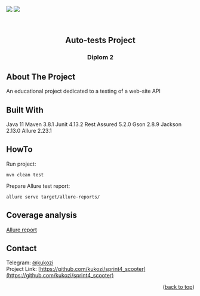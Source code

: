 <!-- PROJECT SHIELDS -->
[![][GitHub-shield]][GitHub-url]
[![][Java-shield]][Java-url]

<!-- PROJECT LOGO -->
<br />
<div align="center">

<h2 align="center">Auto-tests Project</h2>
<h3 align="center">Diplom 2</h2>
</div>


<!-- ABOUT THE PROJECT -->
## About The Project
An educational project dedicated to a testing of a web-site API

## Built With
Java 11
Maven 3.8.1
Junit 4.13.2
Rest Assured 5.2.0
Gson 2.8.9
Jackson 2.13.0
Allure 2.23.1

## HowTo
Run project:
```shell
mvn clean test
```
Prepare Allure test report:
```shell
allure serve target/allure-reports/
```

## Coverage analysis
[Allure report](http://192.168.31.126:61420/index.html)

<!-- CONTACT -->
## Contact
Telegram: [@kukozi](https://t.me/kukozi)
</br>
Project Link: [https://github.com/kukozi/sprint4_scooter](https://github.com/kukozi/sprint4_scooter)


<p align="right">(<a href="#readme-top">back to top</a>)</p>

<!-- MARKDOWN LINKS & IMAGES -->
<!-- https://www.markdownguide.org/basic-syntax/#reference-style-links -->
[Java-shield]: https://img.shields.io/badge/Java-ED8B00?style=for-the-badge&logo=java&logoColor=white
[Java-url]: https://www.java.com/en/
[GitHub-shield]: https://img.shields.io/badge/GitHub-100000?style=for-the-badge&logo=github&logoColor=white
[GitHub-url]: https://github.com/kukozi